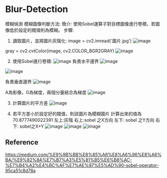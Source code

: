 # Blur-Detection
模糊偵測
模糊圖像判斷方法:
簡介: 使用Sobel運算子對目標圖像進行卷積，若圖像低於設定的閥值則為模糊。
步驟:
1.	讀取圖片，並將圖片灰階化:
image = cv2.imread('圖片.jpg')
 ![image](https://user-images.githubusercontent.com/79627981/205481691-ba87e1de-3a9c-4fc5-92ec-2b36b6898692.png)

gray = cv2.cvtColor(image, cv2.COLOR_BGR2GRAY)
 ![image](https://user-images.githubusercontent.com/79627981/205481697-b3f16156-1fac-4c92-9cb1-4cc8d9689af1.png)

2.	使用Sobel進行卷積:
 ![image](https://user-images.githubusercontent.com/79627981/205481704-d056a957-2fa1-4443-8184-526c21cc9042.png)
負責水平邊界 
![image](https://user-images.githubusercontent.com/79627981/205481708-f0ba145a-1f0b-4844-b64e-9f2077b32ec6.png)

 ![image](https://user-images.githubusercontent.com/79627981/205481711-a833bce3-c909-4c66-88a3-52b02d8b466d.png)

 負責垂直邊界
 ![image](https://user-images.githubusercontent.com/79627981/205481715-e19c920c-2854-4b80-a3e2-cae8a984ae1f.png)

A為影像，G為梯度，兩個分量結合為梯度
 ![image](https://user-images.githubusercontent.com/79627981/205481719-5a8a653b-2233-4812-8723-22cf035572f8.png)

3.	計算圖片的平方差
 ![image](https://user-images.githubusercontent.com/79627981/205481722-ff899415-7e62-44f1-879c-10c618e62093.png)

4.	若平方差小於設定好的閥值，則該圖片為模糊圖片
計算出來的值為70.8777490022391
左上:灰階 右上:sobel 之X方向 左下: sobel 之Y方向 右下: sobel之X+Y
![image](https://user-images.githubusercontent.com/79627981/205481728-7af755ed-345f-4276-9a68-91c7b032fa7d.png)
![image](https://user-images.githubusercontent.com/79627981/205481733-8a4e917c-fcef-48e1-aef7-d10015930088.png)
 ![image](https://user-images.githubusercontent.com/79627981/205481739-8926d694-b1d7-4fe7-9637-115810854d4b.png)

<script src="https://gist.github.com/QASSBB/801c9d627e9851385de08c31110e187f.js"></script>
## Reference
https://medium.com/%E9%9B%BB%E8%85%A6%E8%A6%96%E8%A6%BA/%E9%82%8A%E7%B7%A3%E5%81%B5%E6%B8%AC-%E7%B4%A2%E4%BC%AF%E7%AE%97%E5%AD%90-sobel-operator-95ca51c8d78a
